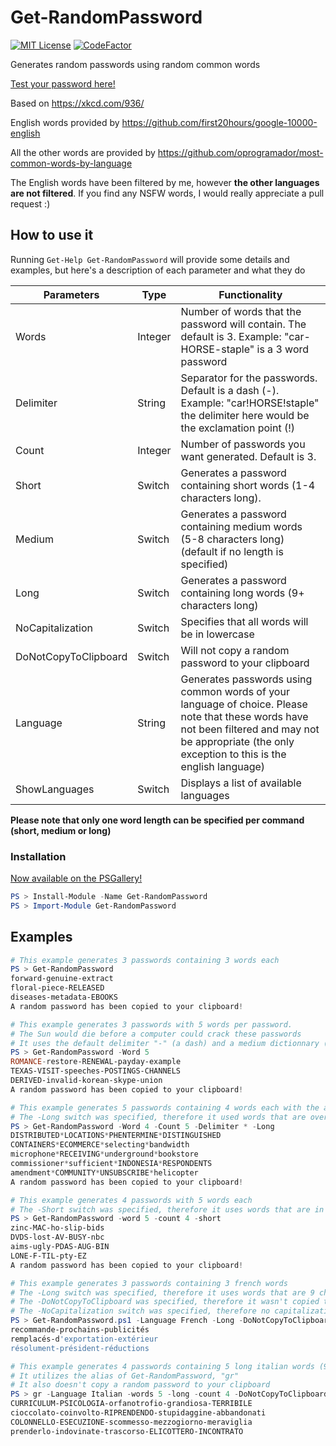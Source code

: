 # Get-RandomPassword
[![MIT License](https://img.shields.io/badge/license-mit-green.svg?style=flat-square)](https://opensource.org/licenses/MIT)
[![CodeFactor](https://www.codefactor.io/repository/github/mmcmd/get-randompassword/badge)](https://www.codefactor.io/repository/github/mmcmd/get-randompassword)


Generates random passwords using random common words

[Test your password here!](https://www.security.org/how-secure-is-my-password/)

Based on https://xkcd.com/936/

English words provided by https://github.com/first20hours/google-10000-english

All the other words are provided by https://github.com/oprogramador/most-common-words-by-language 

The English words have been filtered by me, however **the other languages are not filtered**. If you find any NSFW words, I would really appreciate a pull request :)


## How to use it
Running `Get-Help Get-RandomPassword` will provide some details and examples, but here's a description of each parameter and what they do

Parameters | Type | Functionality
-----------|------|---------------
Words | Integer | Number of words that the password will contain. The default is 3. Example: "car-HORSE-staple" is a 3 word password
Delimiter | String | Separator for the passwords. Default is a dash (-). Example: "car!HORSE!staple" the delimiter here would be the exclamation point (!)
Count | Integer | Number of passwords you want generated. Default is 3.
Short | Switch | Generates a password containing short words (1-4 characters long).
Medium | Switch | Generates a password containing medium words (5-8 characters long) (default if no length is specified)
Long | Switch | Generates a password containing long words (9+ characters long)
NoCapitalization | Switch | Specifies that all words will be in lowercase
DoNotCopyToClipboard | Switch | Will not copy a random password to your clipboard
Language | String | Generates passwords using common words of your language of choice. Please note that these words have not been filtered and may not be appropriate (the only exception to this is the english language)
ShowLanguages | Switch | Displays a list of available languages

**Please note that only one word length can be specified per command (short, medium or long)**

### Installation

[Now available on the PSGallery!](https://www.powershellgallery.com/packages/Get-RandomPassword)

```powershell
PS > Install-Module -Name Get-RandomPassword
PS > Import-Module Get-RandomPassword
```

## Examples

```powershell
# This example generates 3 passwords containing 3 words each
PS > Get-RandomPassword
forward-genuine-extract
floral-piece-RELEASED
diseases-metadata-EBOOKS
A random password has been copied to your clipboard!
```

```powershell
# This example generates 3 passwords with 5 words per password.
# The Sun would die before a computer could crack these passwords
# It uses the default delimiter "-" (a dash) and a medium dictionnary (5-8 characters long)
PS > Get-RandomPassword -Word 5
ROMANCE-restore-RENEWAL-payday-example
TEXAS-VISIT-speeches-POSTINGS-CHANNELS
DERIVED-invalid-korean-skype-union
A random password has been copied to your clipboard!
```

```powershell
# This example generates 5 passwords containing 4 words each with the asterisk delimiter
# The -Long switch was specified, therefore it used words that are over 9 characters long
PS > Get-RandomPassword -Word 4 -Count 5 -Delimiter * -Long
DISTRIBUTED*LOCATIONS*PHENTERMINE*DISTINGUISHED
CONTAINERS*ECOMMERCE*selecting*bandwidth
microphone*RECEIVING*underground*bookstore
commissioner*sufficient*INDONESIA*RESPONDENTS
amendment*COMMUNITY*UNSUBSCRIBE*helicopter
A random password has been copied to your clipboard!
```

```powershell
# This example generates 4 passwords with 5 words each
# The -Short switch was specified, therefore it uses words that are in between 1 and 4 characters long
PS > Get-RandomPassword -word 5 -count 4 -short
zinc-MAC-ho-slip-bids
DVDS-lost-AV-BUSY-nbc
aims-ugly-PDAS-AUG-BIN
LONE-F-TIL-pty-EZ
A random password has been copied to your clipboard!
```

```powershell
# This example generates 3 passwords containing 3 french words
# The -Long switch was specified, therefore it uses words that are 9 characters long or higher
# The -DoNotCopyToClipboard was specified, therefore it wasn't copied to the clipboard
# The -NoCapitalization switch was specified, therefore no capitalization was added
PS > Get-RandomPassword.ps1 -Language French -Long -DoNotCopyToClipboard -NoCapitalization   
recommande-prochains-publicités
remplacés-d'exportation-extérieur
résolument-président-réductions
```

```powershell
# This example generates 4 passwords containing 5 long italian words (9+ characters long)
# It utilizes the alias of Get-RandomPassword, "gr"
# It also doesn't copy a random password to your clipboard
PS > gr -Language Italian -words 5 -long -count 4 -DoNotCopyToClipboard
CURRICULUM-PSICOLOGIA-orfanotrofio-grandiosa-TERRIBILE
cioccolato-coinvolto-RIPRENDENDO-stupidaggine-abbandonati
COLONNELLO-ESECUZIONE-scommesso-mezzogiorno-meraviglia
prenderlo-indovinate-trascorso-ELICOTTERO-INCONTRATO
```
